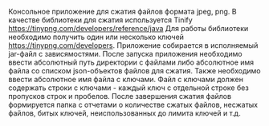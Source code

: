 Консольное приложение для сжатия файлов формата jpeg, png.
В качестве библиотеки для сжатия используется Tinify https://tinypng.com/developers/reference/java
Для работы библиотеки необходимо получить один или несколько ключей https://tinypng.com/developers.
Приложение собирается в исполняемый jar-файл с зависямостями.
После запуска приложения необходимо ввести абсолютный путь директории с файлами либо абсолютное имя файла со списком json-объектов файлов для сжатия.
Также необходимо ввести абсолютное имя файла с ключами. Файл с ключами должен содержать строки с ключами - каждый ключ с отдельной строке без пропусков строк и пробелов.
После завершения сжатия файлов формируется папка с отчетами о количестве сжатых файлов, несжатых файлов, битых ключей, неиспользованных до лимита ключей и т.д.
